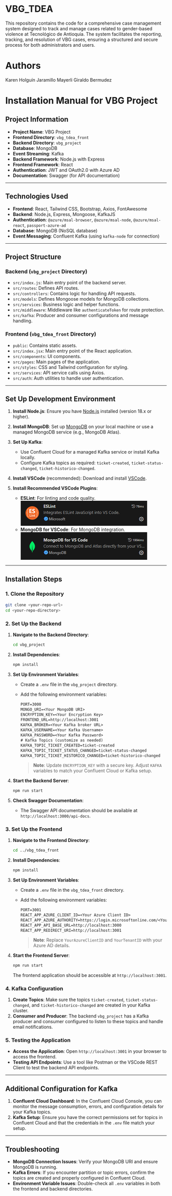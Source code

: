 # **VBG_TDEA**
This repository contains the code for a comprehensive case management system designed to track and manage cases related to gender-based violence at Tecnológico de Antioquia. The system facilitates the reporting, tracking, and resolution of VBG cases, ensuring a structured and secure process for both administrators and users.

# **Authors**
Karen Holguín Jaramillo
Mayerli Giraldo Bermudez


# **Installation Manual for VBG Project**

## **Project Information**

- **Project Name**: VBG Project
- **Frontend Directory**: `vbg_tdea_front`
- **Backend Directory**: `vbg_project`
- **Database**: MongoDB
- **Event Streaming**: Kafka
- **Backend Framework**: Node.js with Express
- **Frontend Framework**: React
- **Authentication**: JWT and OAuth2.0 with Azure AD
- **Documentation**: Swagger (for API documentation)

---

## **Technologies Used**

- **Frontend**: React, Tailwind CSS, Bootstrap, Axios, FontAwesome
- **Backend**: Node.js, Express, Mongoose, KafkaJS
- **Authentication**: `@azure/msal-browser`, `@azure/msal-node`, `@azure/msal-react`, `passport-azure-ad`
- **Database**: MongoDB (NoSQL database)
- **Event Messaging**: Confluent Kafka (using `kafka-node` for connection)

---

## **Project Structure**

### Backend (`vbg_project` Directory)

- `src/index.js`: Main entry point of the backend server.
- `src/routes`: Defines API routes.
- `src/controllers`: Contains logic for handling API requests.
- `src/models`: Defines Mongoose models for MongoDB collections.
- `src/services`: Business logic and helper functions.
- `src/middleware`: Middleware like `authenticateToken` for route protection.
- `src/kafka`: Producer and consumer configurations and message handling.

### Frontend (`vbg_tdea_front` Directory)

- `public`: Contains static assets.
- `src/index.jsx`: Main entry point of the React application.
- `src/components`: UI components.
- `src/pages`: Main pages of the application.
- `src/styles`: CSS and Tailwind configuration for styling.
- `src/services`: API service calls using Axios.
- `src/auth`: Auth utilities to handle user authentication.

---

## **Set Up Development Environment**

1. **Install Node.js**: Ensure you have [Node.js](https://nodejs.org/en/download/) installed (version 18.x or higher).
2. **Install MongoDB**: Set up [MongoDB](https://www.mongodb.com/try/download/community) on your local machine or use a managed MongoDB service (e.g., MongoDB Atlas).
3. **Set Up Kafka**:
   - Use Confluent Cloud for a managed Kafka service or install Kafka locally.
   - Configure Kafka topics as required: `ticket-created`, `ticket-status-changed`, `ticket-historico-changed`.

4. **Install VSCode** (recommended): Download and install [VSCode](https://code.visualstudio.com/).
5. **Install Recommended VSCode Plugins**:
   - **ESLint**: For linting and code quality. ![alt text](image.png)
   - **MongoDB for VSCode**: For MongoDB integration. ![alt text](image-1.png)

---

## **Installation Steps**

### 1. **Clone the Repository**

   ```bash
   git clone <your-repo-url>
   cd <your-repo-directory>
   ```

### 2. **Set Up the Backend**

1. **Navigate to the Backend Directory**:

   ```bash
   cd vbg_project
   ```

2. **Install Dependencies**:

   ```bash
   npm install
   ```

3. **Set Up Environment Variables**:
   - Create a `.env` file in the `vbg_project` directory.
   - Add the following environment variables:

     ```plaintext
     PORT=3000
     MONGO_URI=<Your MongoDB URI>
     ENCRYPTION_KEY=<Your Encryption Key>
     FRONTEND_URL=http://localhost:3001
     KAFKA_BROKER=<Your Kafka broker URL>
     KAFKA_USERNAME=<Your Kafka Username>
     KAFKA_PASSWORD=<Your Kafka Password>
     # Kafka Topics (customize as needed)
     KAFKA_TOPIC_TICKET_CREATED=ticket-created
     KAFKA_TOPIC_TICKET_STATUS_CHANGED=ticket-status-changed
     KAFKA_TOPIC_TICKET_HISTORICO_CHANGED=ticket-historico-changed
     ```
     > **Note**: Update `ENCRYPTION_KEY` with a secure key. Adjust `KAFKA` variables to match your Confluent Cloud or Kafka setup.

4. **Start the Backend Server**:

   ```bash
   npm run start
   ```

5. **Check Swagger Documentation**:
   - The Swagger API documentation should be available at `http://localhost:3000/api-docs`.

### 3. **Set Up the Frontend**

1. **Navigate to the Frontend Directory**:

   ```bash
   cd ../vbg_tdea_front
   ```

2. **Install Dependencies**:

   ```bash
   npm install
   ```

3. **Set Up Environment Variables**:
   - Create a `.env` file in the `vbg_tdea_front` directory.
   - Add the following environment variables:

     ```plaintext
     PORT=3001
     REACT_APP_AZURE_CLIENT_ID=<Your Azure Client ID>
     REACT_APP_AZURE_AUTHORITY=https://login.microsoftonline.com/<YourTenantID>
     REACT_APP_API_BASE_URL=http://localhost:3000
     REACT_APP_REDIRECT_URI=http://localhost:3001
     ```
     > **Note**: Replace `YourAzureClientID` and `YourTenantID` with your Azure AD details.

4. **Start the Frontend Server**:

   ```bash
   npm run start
   ```

   The frontend application should be accessible at `http://localhost:3001`.

### 4. **Kafka Configuration**

1. **Create Topics**: Make sure the topics `ticket-created`, `ticket-status-changed`, and `ticket-historico-changed` are created in your Kafka cluster.
2. **Consumer and Producer**: The backend `vbg_project` has a Kafka producer and consumer configured to listen to these topics and handle email notifications.

### 5. **Testing the Application**

- **Access the Application**: Open `http://localhost:3001` in your browser to access the frontend.
- **Testing API Endpoints**: Use a tool like Postman or the VSCode REST Client to test the backend API endpoints.

---

## Additional Configuration for Kafka

1. **Confluent Cloud Dashboard**: In the Confluent Cloud Console, you can monitor the message consumption, errors, and configuration details for your Kafka topics.
2. **Kafka Setup**: Ensure you have the correct permissions set for topics in Confluent Cloud and that the credentials in the `.env` file match your setup.

---

## **Troubleshooting**

- **MongoDB Connection Issues**: Verify your MongoDB URI and ensure MongoDB is running.
- **Kafka Errors**: If you encounter partition or topic errors, confirm the topics are created and properly configured in Confluent Cloud.
- **Environment Variable Issues**: Double-check all `.env` variables in both the frontend and backend directories.
